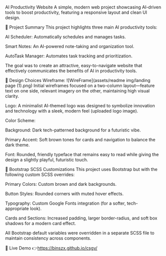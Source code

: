 AI Productivity Website
A simple, modern web project showcasing AI-driven tools to boost productivity, featuring a responsive layout and clean UI design.

📝 Project Summary
This project highlights three main AI productivity tools:

AI Scheduler: Automatically schedules and manages tasks.

Smart Notes: An AI-powered note-taking and organization tool.

AutoTask Manager: Automates task tracking and prioritization.

The goal was to create an attractive, easy-to-navigate website that effectively communicates the benefits of AI in productivity tools.

🎨 Design Choices
Wireframe:
![WireFrame](assets/readme img/landing page (1).png)
Initial wireframes focused on a two-column layout—feature text on one side, relevant imagery on the other, maintaining high visual clarity.

Logo:
A minimalist AI-themed logo was designed to symbolize innovation and technology with a sleek, modern feel (uploaded logo image).

Color Scheme:

Background: Dark tech-patterned background for a futuristic vibe.

Primary Accent: Soft brown tones for cards and navigation to balance the dark theme.

Font: Rounded, friendly typeface that remains easy to read while giving the design a slightly playful, futuristic touch.

🎨 Bootstrap SCSS Customizations
This project uses Bootstrap but with the following custom SCSS overrides:

Primary Colors: Custom brown and dark backgrounds.

Button Styles: Rounded corners with muted hover effects.

Typography: Custom Google Fonts integration (for a softer, tech-appropriate look).

Cards and Sections: Increased padding, larger border-radius, and soft box shadows for a modern card effect.

All Bootstrap default variables were overridden in a separate SCSS file to maintain consistency across components.

🚀 Live Demo
👉https://binszx.github.io/csgv/



